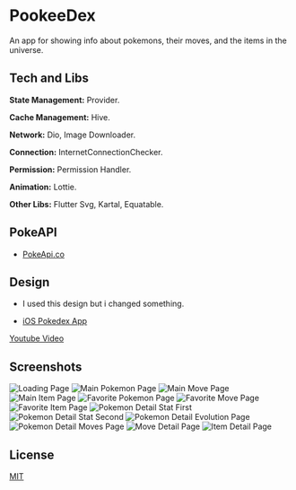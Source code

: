 # PookeeDex

An app for showing info about pokemons, their moves, and the items in the universe.

## Tech and Libs

**State Management:** Provider.

**Cache Management:** Hive.

**Network:** Dio, Image Downloader.

**Connection:** InternetConnectionChecker.

**Permission:** Permission Handler.

**Animation:** Lottie.

**Other Libs:** Flutter Svg, Kartal, Equatable.

## PokeAPI

- [PokeApi.co](https://pokeapi.co/)

## Design

- I used this design but i changed something.

- [iOS Pokedex App](https://www.uplabs.com/posts/ios-pokedex-app)

[Youtube Video](https://youtube.com/shorts/fVSLmtc2PCc?feature=share)

## Screenshots

![Loading Page](https://github.com/Prometheum01/pookeedex/blob/master/screenshots/loading.png)
![Main Pokemon Page](https://github.com/Prometheum01/pookeedex/blob/master/screenshots/main_page_pokemon.png)
![Main Move Page](https://github.com/Prometheum01/pookeedex/blob/master/screenshots/main_page_moves.png)
![Main Item Page](https://github.com/Prometheum01/pookeedex/blob/master/screenshots/main_page_items.png)
![Favorite Pokemon Page](https://github.com/Prometheum01/pookeedex/blob/master/screenshots/favorite_pokemon.png)
![Favorite Move Page](https://github.com/Prometheum01/pookeedex/blob/master/screenshots/favorite_moves.png)
![Favorite Item Page](https://github.com/Prometheum01/pookeedex/blob/master/screenshots/favorite_items.png)
![Pokemon Detail Stat First](https://github.com/Prometheum01/pookeedex/blob/master/screenshots/pokemon_detail_stat_first.png)
![Pokemon Detail Stat Second](https://github.com/Prometheum01/pookeedex/blob/master/screenshots/pokemon_detail_stat_second.png)
![Pokemon Detail Evolution Page](https://github.com/Prometheum01/pookeedex/blob/master/screenshots/pokemon_detail_evolution.png)
![Pokemon Detail Moves Page](https://github.com/Prometheum01/pookeedex/blob/master/screenshots/pokemon_detail_moves.png)
![Move Detail Page](https://github.com/Prometheum01/pookeedex/blob/master/screenshots/move_detail.png)
![Item Detail Page](https://github.com/Prometheum01/pookeedex/blob/master/screenshots/item_detail.png)

## License
[MIT](https://choosealicense.com/licenses/mit/)

